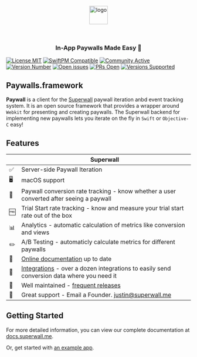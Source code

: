 
<p align="center">
    <img src="https://superwall.me/SuperwallLogo.svg" alt="logo" height="50px" align="center"/>
</p>


<br/>

<h3 align="center">In-App Paywalls Made Easy 💸</h1>

[![License MIT](https://img.shields.io/badge/license-MIT-green/)](https://superwall.me/)
[![SwiftPM Compatible](https://img.shields.io/badge/SwiftPM-Compatible-orange)](https://superwall.me/)
[![Community Active](https://img.shields.io/badge/community-active-9cf)](https://superwall.me/)
[![Version Number](https://img.shields.io/github/v/tag/superwall-me/paywall-ios)](https://superwall.me/)
[![Open issues](https://img.shields.io/github/issues/superwall-me/paywall-ios)](https://superwall.me/)
[![PRs Open](https://img.shields.io/github/issues-pr/superwall-me/paywall-ios)](https://superwall.me/)
[![Versions Supported](https://img.shields.io/badge/ios%20version-%3E%3D%2011-blueviolet)](https://superwall.me/)




## Paywalls.framework

**Paywall** is a client for the [Superwall](https://superwall.me/) paywall iteration anbd event tracking system. It is an open source framework that provides a wrapper around `Webkit` for presenting and creating paywalls. The Superwall backend for implementing new paywalls lets you iterate on the fly in `Swift` or `Objective-C` easy!

## Features
|   | Superwall |
| --- | --- |
✅ | Server-side Paywall Iteration
🖥 | macOS support
🎯 | Paywall conversion rate tracking - know whether a user converted after seeing a paywall
🆓 | Trial Start rate tracking - know and measure your trial start rate out of the box
📊 | Analytics - automatic calculation of metrics like conversion and views
✏️ | A/B Testing - automaticly calculate metrics for different paywalls
📝 | [Online documentation](https://docs.superwall.me/docs) up to date
🔀 | [Integrations](https://docs.superwall.me/docs) - over a dozen integrations to easily send conversion data where you need it
💯 | Well maintained - [frequent releases](https://github.com/superwall-me/paywall-ios/releases)
📮 | Great support - Email a Founder. justin@superwall.me

## Getting Started
For more detailed information, you can view our complete documentation at [docs.superwall.me](https://docs.superwall.me/docs).

Or, get started with [an example app](https://github.com/superwall-me/superwallQuickStart). 

<!-- Or browse our iOS sample apps:
- [Example Repos](github.com/re) -->

<!-- ➡️ | [Webhooks](https://docs.superwall.me/docs/webhooks) - enhanced server-to-server communication with events for purchases, renewals, cancellations, and more -->

